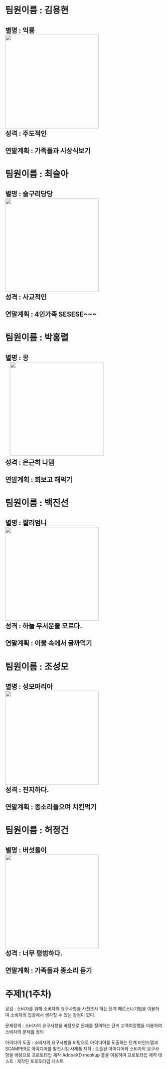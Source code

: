 # 팀원이름 : 김용현<br>
별명 : 익룡<br>
<img src="http://blogfiles.naver.net/20130412_176/unitrust01_1365724986612RY7Yd_JPEG/%BE%C6%B1%E2%C0%CD%B7%E6.jpg" width="300" height="300"><br>
성격 : 주도적인<br><br>
연말계획 : 가족들과 시상식보기
---
# 팀원이름 : 최슬아<br>
별명 : 슬구리당당<br>
<img src="http://hol.phinf.naver.net/00/610/831/61083147_0.jpg" width="300" height="300"><br>
성격 : 사교적인<br><br>
연말계획 : 4인가족 SESESE~~~
---
# 팀원이름 : 박홍렬<br>
별명 : 콩<br>
&nbsp;&nbsp;&nbsp;<img src="http://post.phinf.naver.net/20150612_175/budnamoo007_1434066886379s3Q86_JPEG/mug_obj_20150612085446571.jpg" width="300" height="300"><br>
성격 : 은근히 나댐<br><br>
연말계획 : 회보고 해먹기
---
# 팀원이름 : 백진선<br>
별명 : 쨜리엄니<br>
<img src="http://post.phinf.naver.net/MjAxNzA5MTNfNTMg/MDAxNTA1Mjg4Mzc0Njky.nFjqfOA1d4PUCXwzHSKgdKTs3c-6qE754cnmXwd-KcEg.YQ1g9Oni19b3nkn8oCD7W5aZDpdJBdt88dWDsdzzD1cg.JPEG/IeQArW0DPwQhvUN8ZH8LNm8DUUII.jpg" width="300" height="300"><br>
성격 : 하늘 무서운줄 모르다.<br><br>
연말계획 : 이불 속에서 귤까먹기
---
# 팀원이름 : 조성모<br>
별명 : 성모마리아<br>
<img src="http://post.phinf.naver.net/MjAxODA0MThfMjc4/MDAxNTI0MDQ0MTk4NzMz.vERRGIBkvH4RLz6NE75N6tK4NCOg-6VZINCJbTlKn3Eg.HAIx3gdMSR1rhGuA7MFMVIQ51q7QUgcG5-0ed7Jh_hog.JPEG/IAaKQuusftjtOldEmz3UnB5bdV90.jpg" width="300" height="300"><br>
성격 : 진지하다.<br><br>
연말계획 : 종소리들으며 치킨먹기
---
# 팀원이름 : 허정건<br>
별명 : 버섯돌이<br>
<img src="http://blogfiles.naver.net/20121014_153/mvvvvm_13502045616488iDaT_JPEG/%BB%A1%B0%AD%B9%F6%BC%B8.jpg" width="300" height="300"><br>
성격 : 너무 평범하다.<br><br>
연말계획 : 가족들과 종소리 듣기
---
# 주제1(1주차)
공감 : 소비자를 위해 소비자의 요구사항을 사전조사 하는 단계
      페르소나기법을 이용하여 소비자의 입장에서 생각할 수 있는 장점이 있다.
       
문제정의 : 소비자의 요구사항을 바탕으로 문제를 정의하는 단계
      고객여정맵을 이용하여 소비자의 문제를 정의
      
아이디어 도출 : 소비자의 요구사항을 바탕으로 아이디어를 도출하는 단계
      마인드맵과 SCAMPER로 아이디어를 발전시킴
시제품 제작 : 도출된 아이디어와 소비자의 요구사항을 바탕으로 프로토타입 제작
      AdobeXD mookup 툴을 이용하여 프로토타입 제작
테스트 : 제작된 프로토타입 테스트
      
